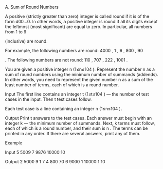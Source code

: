A. Sum of Round Numbers


A positive (strictly greater than zero) integer is called round if it is of the form d00...0. In other words, a positive integer is round if all its digits except the leftmost (most significant) are equal to zero. In particular, all numbers from 1
 to 9

(inclusive) are round.


For example, the following numbers are round: 4000
, 1
, 9
, 800
, 90


. The following numbers are not round: 110
, 707
, 222
, 1001
.

You are given a positive integer n
 (1≤n≤104
). Represent the number n
 as a sum of round numbers using the minimum number of summands (addends). In other words, you need to represent the given number n
 as a sum of the least number of terms, each of which is a round number.

Input
The first line contains an integer t
 (1≤t≤104
) — the number of test cases in the input. Then t
 test cases follow.

Each test case is a line containing an integer n
 (1≤n≤104
).

Output
Print t
 answers to the test cases. Each answer must begin with an integer k
 — the minimum number of summands. Next, k
 terms must follow, each of which is a round number, and their sum is n
. The terms can be printed in any order. If there are several answers, print any of them.


Example

Input
5
5009
7
9876
10000
10

Output
2
5000 9
1
7 
4
800 70 6 9000 
1
10000 
1
10 

